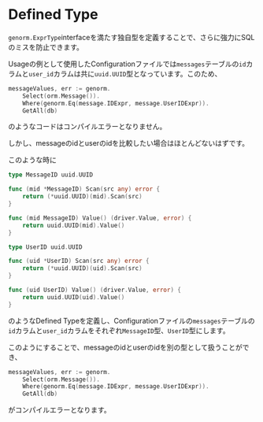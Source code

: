 # Defined Type

`genorm.ExprType`interfaceを満たす独自型を定義することで、さらに強力にSQLのミスを防止できます。

Usageの例として使用したConfigurationファイルでは`messages`テーブルの`id`カラムと`user_id`カラムは共に`uuid.UUID`型となっています。このため、

```go
messageValues, err := genorm.
	Select(orm.Message()).
	Where(genorm.Eq(message.IDExpr, message.UserIDExpr)).
	GetAll(db)
```

のようなコードはコンパイルエラーとなりません。

しかし、messageのidとuserのidを比較したい場合はほとんどないはずです。

このような時に

```go
type MessageID uuid.UUID

func (mid *MessageID) Scan(src any) error {
	return (*uuid.UUID)(mid).Scan(src)
}

func (mid MessageID) Value() (driver.Value, error) {
	return uuid.UUID(mid).Value()
}

type UserID uuid.UUID

func (uid *UserID) Scan(src any) error {
	return (*uuid.UUID)(uid).Scan(src)
}

func (uid UserID) Value() (driver.Value, error) {
	return uuid.UUID(uid).Value()
}
```

のようなDefined Typeを定義し、Configurationファイルの`messages`テーブルの`id`カラムと`user_id`カラムをそれぞれ`MessageID`型、`UserID`型にします。

このようにすることで、messageのidとuserのidを別の型として扱うことができ、

```go
messageValues, err := genorm.
	Select(orm.Message()).
	Where(genorm.Eq(message.IDExpr, message.UserIDExpr)).
	GetAll(db)
```

がコンパイルエラーとなります。
